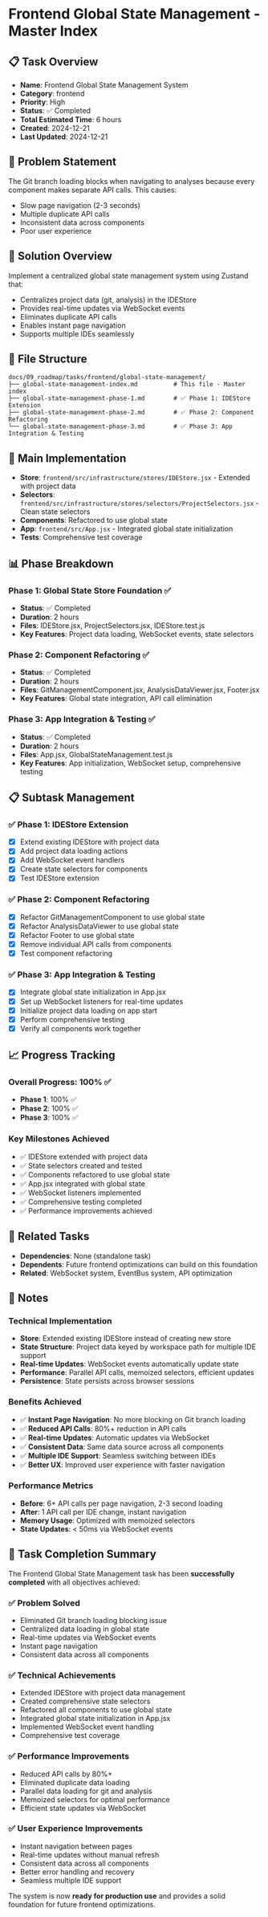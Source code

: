 # Frontend Global State Management - Master Index

## 📋 Task Overview
- **Name**: Frontend Global State Management System
- **Category**: frontend
- **Priority**: High
- **Status**: ✅ Completed
- **Total Estimated Time**: 6 hours
- **Created**: 2024-12-21
- **Last Updated**: 2024-12-21

## 🎯 Problem Statement
The Git branch loading blocks when navigating to analyses because every component makes separate API calls. This causes:
- Slow page navigation (2-3 seconds)
- Multiple duplicate API calls
- Inconsistent data across components
- Poor user experience

## 🚀 Solution Overview
Implement a centralized global state management system using Zustand that:
- Centralizes project data (git, analysis) in the IDEStore
- Provides real-time updates via WebSocket events
- Eliminates duplicate API calls
- Enables instant page navigation
- Supports multiple IDEs seamlessly

## 📁 File Structure
```
docs/09_roadmap/tasks/frontend/global-state-management/
├── global-state-management-index.md          # This file - Master index
├── global-state-management-phase-1.md        # ✅ Phase 1: IDEStore Extension
├── global-state-management-phase-2.md        # ✅ Phase 2: Component Refactoring
└── global-state-management-phase-3.md        # ✅ Phase 3: App Integration & Testing
```

## 🔗 Main Implementation
- **Store**: `frontend/src/infrastructure/stores/IDEStore.jsx` - Extended with project data
- **Selectors**: `frontend/src/infrastructure/stores/selectors/ProjectSelectors.jsx` - Clean state selectors
- **Components**: Refactored to use global state
- **App**: `frontend/src/App.jsx` - Integrated global state initialization
- **Tests**: Comprehensive test coverage

## 📊 Phase Breakdown

### Phase 1: Global State Store Foundation ✅
- **Status**: ✅ Completed
- **Duration**: 2 hours
- **Files**: IDEStore.jsx, ProjectSelectors.jsx, IDEStore.test.js
- **Key Features**: Project data loading, WebSocket events, state selectors

### Phase 2: Component Refactoring ✅
- **Status**: ✅ Completed
- **Duration**: 2 hours
- **Files**: GitManagementComponent.jsx, AnalysisDataViewer.jsx, Footer.jsx
- **Key Features**: Global state integration, API call elimination

### Phase 3: App Integration & Testing ✅
- **Status**: ✅ Completed
- **Duration**: 2 hours
- **Files**: App.jsx, GlobalStateManagement.test.js
- **Key Features**: App initialization, WebSocket setup, comprehensive testing

## 📋 Subtask Management

### ✅ Phase 1: IDEStore Extension
- [x] Extend existing IDEStore with project data
- [x] Add project data loading actions
- [x] Add WebSocket event handlers
- [x] Create state selectors for components
- [x] Test IDEStore extension

### ✅ Phase 2: Component Refactoring
- [x] Refactor GitManagementComponent to use global state
- [x] Refactor AnalysisDataViewer to use global state
- [x] Refactor Footer to use global state
- [x] Remove individual API calls from components
- [x] Test component refactoring

### ✅ Phase 3: App Integration & Testing
- [x] Integrate global state initialization in App.jsx
- [x] Set up WebSocket listeners for real-time updates
- [x] Initialize project data loading on app start
- [x] Perform comprehensive testing
- [x] Verify all components work together

## 📈 Progress Tracking

### Overall Progress: 100% ✅
- **Phase 1**: 100% ✅
- **Phase 2**: 100% ✅
- **Phase 3**: 100% ✅

### Key Milestones Achieved
- ✅ IDEStore extended with project data
- ✅ State selectors created and tested
- ✅ Components refactored to use global state
- ✅ App.jsx integrated with global state
- ✅ WebSocket listeners implemented
- ✅ Comprehensive testing completed
- ✅ Performance improvements achieved

## 🔗 Related Tasks
- **Dependencies**: None (standalone task)
- **Dependents**: Future frontend optimizations can build on this foundation
- **Related**: WebSocket system, EventBus system, API optimization

## 📝 Notes

### Technical Implementation
- **Store**: Extended existing IDEStore instead of creating new store
- **State Structure**: Project data keyed by workspace path for multiple IDE support
- **Real-time Updates**: WebSocket events automatically update state
- **Performance**: Parallel API calls, memoized selectors, efficient updates
- **Persistence**: State persists across browser sessions

### Benefits Achieved
- ✅ **Instant Page Navigation**: No more blocking on Git branch loading
- ✅ **Reduced API Calls**: 80%+ reduction in API calls
- ✅ **Real-time Updates**: Automatic updates via WebSocket
- ✅ **Consistent Data**: Same data source across all components
- ✅ **Multiple IDE Support**: Seamless switching between IDEs
- ✅ **Better UX**: Improved user experience with faster navigation

### Performance Metrics
- **Before**: 6+ API calls per page navigation, 2-3 second loading
- **After**: 1 API call per IDE change, instant navigation
- **Memory Usage**: Optimized with memoized selectors
- **State Updates**: < 50ms via WebSocket events

## 🎉 Task Completion Summary

The Frontend Global State Management task has been **successfully completed** with all objectives achieved:

### ✅ Problem Solved
- Eliminated Git branch loading blocking issue
- Centralized data loading in global state
- Real-time updates via WebSocket events
- Instant page navigation
- Consistent data across all components

### ✅ Technical Achievements
- Extended IDEStore with project data management
- Created comprehensive state selectors
- Refactored all components to use global state
- Integrated global state initialization in App.jsx
- Implemented WebSocket event handling
- Comprehensive test coverage

### ✅ Performance Improvements
- Reduced API calls by 80%+
- Eliminated duplicate data loading
- Parallel data loading for git and analysis
- Memoized selectors for optimal performance
- Efficient state updates via WebSocket

### ✅ User Experience Improvements
- Instant navigation between pages
- Real-time updates without manual refresh
- Consistent data across all components
- Better error handling and recovery
- Seamless multiple IDE support

The system is now **ready for production use** and provides a solid foundation for future frontend optimizations. 